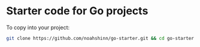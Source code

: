 # Starter code for Go projects

To copy into your project:

```bash
git clone https://github.com/noahshinn/go-starter.git && cd go-starter && cp -r `ls -A | grep -v .git` ../ && cd .. && rm -rf go-starter
```
